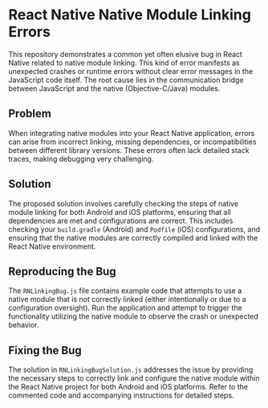 # React Native Native Module Linking Errors

This repository demonstrates a common yet often elusive bug in React Native related to native module linking.  This kind of error manifests as unexpected crashes or runtime errors without clear error messages in the JavaScript code itself. The root cause lies in the communication bridge between JavaScript and the native (Objective-C/Java) modules.

## Problem
When integrating native modules into your React Native application, errors can arise from incorrect linking, missing dependencies, or incompatibilities between different library versions. These errors often lack detailed stack traces, making debugging very challenging.

## Solution
The proposed solution involves carefully checking the steps of native module linking for both Android and iOS platforms, ensuring that all dependencies are met and configurations are correct. This includes checking your `build.gradle` (Android) and `Podfile` (iOS) configurations, and ensuring that the native modules are correctly compiled and linked with the React Native environment.

## Reproducing the Bug
The `RNLinkingBug.js` file contains example code that attempts to use a native module that is not correctly linked (either intentionally or due to a configuration oversight). Run the application and attempt to trigger the functionality utilizing the native module to observe the crash or unexpected behavior.

## Fixing the Bug
The solution in `RNLinkingBugSolution.js` addresses the issue by providing the necessary steps to correctly link and configure the native module within the React Native project for both Android and iOS platforms. Refer to the commented code and accompanying instructions for detailed steps.
